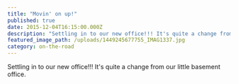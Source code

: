 ```yaml
---
title: "Movin' on up!"
published: true
date: 2015-12-04T16:15:00.000Z
description: "Settling in to our new office!!! It's quite a change from our little basement office."
featured_image_path: /uploads/1449245677755_IMAG1337.jpg
category: on-the-road
---
```


Settling in to our new office!!! It's quite a change from our little basement office.

